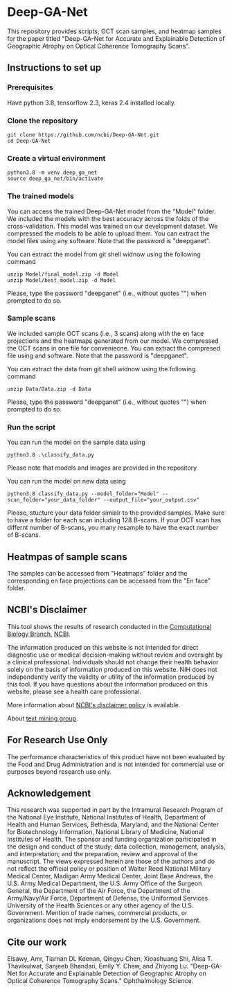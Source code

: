 # Deep-GA-Net 
This repository provides scripts, OCT scan samples, and heatmap samples for the paper titled "Deep-GA-Net for Accurate and Explainable Detection of Geographic Atrophy on Optical Coherence Tomography Scans".

## Instructions to set up
### Prerequisites
Have python 3.8, tensorflow 2.3, keras 2.4 installed locally.

### Clone the repository
```
git clone https://github.com/ncbi/Deep-GA-Net.git
cd Deep-GA-Net
```

### Create a virtual environment
```
python3.8 -m venv deep_ga_net
source deep_ga_net/bin/activate 
```

### The trained models
You can access the trained Deep-GA-Net model from the "Model" folder. We included the models with the best accuracy across the folds of the cross-validation. This model was trained on our development dataset.
We compressed the models to be able to upload them. You can extract the model files using any software. Note that the password is "deepganet".

You can extract the model from git shell widnow using the following command
```
unzip Model/final_model.zip -d Model
unzip Model/best_model.zip -d Model
```
Please, type the password "deepganet" (i.e., without quotes "") when prompted to do so.


### Sample scans
We included sample OCT scans (i.e., 3 scans) along with the en face projections and the heatmaps generated from our model. We compressed the OCT scans in one file for conveniecne. You can extract the compresed file using and software. Note that the password is "deepganet".

You can extract the data from git shell widnow using the following command
```
unzip Data/Data.zip -d Data
```
Please, type the password "deepganet" (i.e., without quotes "") when prompted to do so.

### Run the script
You can run the model on the sample data using

```
python3.8 .\classify_data.py
```
Please note that models and images are provided in the repository

You can run the model on new data using
```
python3.8 classify_data.py --model_folder="Model" --scan_folder="your_data_folder" --output_file="your_output.csv"
```
Please, stucture your data folder simialr to the provided samples. Make sure to have a folder for each scan including 128 B-scans. If your OCT scan has differnt number of B-scans, you many resample to have the exact number of B-scans.


## Heatmpas of sample scans
The samples can be accessed from "Heatmaps" folder and the corresponding en face projections can be accessed from the "En face" folder.

## NCBI's Disclaimer
This tool shows the results of research conducted in the [Computational Biology Branch](https://www.ncbi.nlm.nih.gov/research/), [NCBI](https://www.ncbi.nlm.nih.gov/home/about). 

The information produced on this website is not intended for direct diagnostic use or medical decision-making without review and oversight by a clinical professional. Individuals should not change their health behavior solely on the basis of information produced on this website. NIH does not independently verify the validity or utility of the information produced by this tool. If you have questions about the information produced on this website, please see a health care professional. 

More information about [NCBI's disclaimer policy](https://www.ncbi.nlm.nih.gov/home/about/policies.shtml) is available.

About [text mining group](https://www.ncbi.nlm.nih.gov/research/bionlp/).

## For Research Use Only
The performance characteristics of this product have not been evaluated by the Food and Drug Administration and is not intended for commercial use or purposes beyond research use only. 

## Acknowledgement
This research was supported in part by the Intramural Research Program of the National Eye Institute, National Institutes of Health, Department of Health and Human Services, Bethesda, Maryland, and the National Center for Biotechnology Information, National Library of Medicine, National Institutes of Health. The sponsor and funding organization participated in the design and conduct of the study; data collection, management, analysis, and interpretation; and the preparation, review and approval of the manuscript.
The views expressed herein are those of the authors and do not reflect the official policy or position of Walter Reed National Military Medical Center, Madigan Army Medical Center, Joint Base Andrews, the U.S. Army Medical Department, the U.S. Army Office of the Surgeon General, the Department of the Air Force, the Department of the Army/Navy/Air Force, Department of Defense, the Uniformed Services University of the Health Sciences or any other agency of the U.S. Government. Mention of trade names, commercial products, or organizations does not imply endorsement by the U.S. Government.


## Cite our work
Elsawy, Amr, Tiarnan DL Keenan, Qingyu Chen, Xioashuang Shi, Alisa T. Thavikulwat, Sanjeeb Bhandari, Emily Y. Chew, and Zhiyong Lu. "Deep-GA-Net for Accurate and Explainable Detection of Geographic Atrophy on Optical Coherence Tomography Scans." Ophthalmology Science.